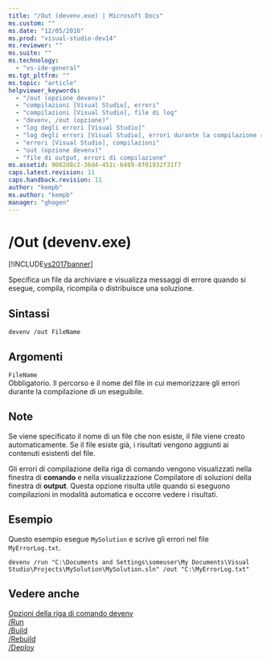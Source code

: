 ```yaml
---
title: "/Out (devenv.exe) | Microsoft Docs"
ms.custom: ""
ms.date: "12/05/2016"
ms.prod: "visual-studio-dev14"
ms.reviewer: ""
ms.suite: ""
ms.technology: 
  - "vs-ide-general"
ms.tgt_pltfrm: ""
ms.topic: "article"
helpviewer_keywords: 
  - "/out (opzione devenv)"
  - "compilazioni [Visual Studio], errori"
  - "compilazioni [Visual Studio], file di log"
  - "devenv, /out (opzione)"
  - "log degli errori [Visual Studio]"
  - "log degli errori [Visual Studio], errori durante la compilazione riga di comando"
  - "errori [Visual Studio], compilazioni"
  - "out (opzione devenv)"
  - "file di output, errori di compilazione"
ms.assetid: 9002d8c2-36d4-451c-b489-8f01932f31f7
caps.latest.revision: 11
caps.handback.revision: 11
author: "kempb"
ms.author: "kempb"
manager: "ghogen"
---
```

# /Out (devenv.exe)
[!INCLUDE[vs2017banner](../../code-quality/includes/vs2017banner.md)]

Specifica un file da archiviare e visualizza messaggi di errore quando si esegue, compila, ricompila o distribuisce una soluzione.  
  
## Sintassi  
  
```  
devenv /out FileName  
```  
  
## Argomenti  
 `FileName`  
 Obbligatorio.  Il percorso e il nome del file in cui memorizzare gli errori durante la compilazione di un eseguibile.  
  
## Note  
 Se viene specificato il nome di un file che non esiste, il file viene creato automaticamente.  Se il file esiste già, i risultati vengono aggiunti ai contenuti esistenti del file.  
  
 Gli errori di compilazione della riga di comando vengono visualizzati nella finestra di **comando** e nella visualizzazione Compilatore di soluzioni della finestra di **output**.  Questa opzione risulta utile quando si eseguono compilazioni in modalità automatica e occorre vedere i risultati.  
  
## Esempio  
 Questo esempio esegue `MySolution` e scrive gli errori nel file `MyErrorLog.txt`.  
  
```  
devenv /run "C:\Documents and Settings\someuser\My Documents\Visual Studio\Projects\MySolution\MySolution.sln" /out "C:\MyErrorLog.txt"  
```  
  
## Vedere anche  
 [Opzioni della riga di comando devenv](../../ide/reference/devenv-command-line-switches.md)   
 [\/Run](../../ide/reference/run-devenv-exe.md)   
 [\/Build](../../ide/reference/build-devenv-exe.md)   
 [\/Rebuild](../../ide/reference/rebuild-devenv-exe.md)   
 [\/Deploy](../../ide/reference/deploy-devenv-exe.md)
